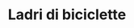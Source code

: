 ---
layout: post
title: Ladri di biciclette
director: Vittorio De Sica
year: 1948
cover: https://images.mubicdn.net/images/film/210/cache-867245-1681744317/image-w1280.jpg
imdb_id: tt0040522
sas: true
---